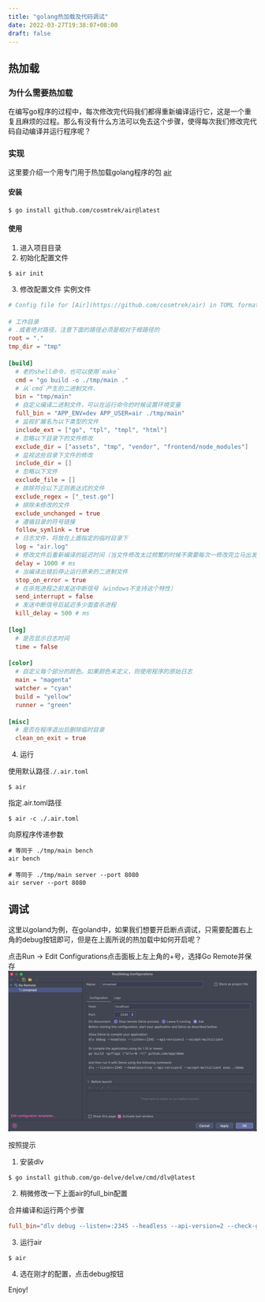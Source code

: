 ```yaml
---
title: "golang热加载及代码调试"
date: 2022-03-27T19:38:07+08:00
draft: false
---
```


## 热加载

### 为什么需要热加载

在编写go程序的过程中，每次修改完代码我们都得重新编译运行它，这是一个重复且麻烦的过程。那么有没有什么方法可以免去这个步骤，使得每次我们修改完代码自动编译并运行程序呢？

### 实现

这里要介绍一个用专门用于热加载golang程序的包 [air](https://github.com/cosmtrek/air)

#### 安装
```shell
$ go install github.com/cosmtrek/air@latest
```
#### 使用

1. 进入项目目录
2. 初始化配置文件
```shell
$ air init
```
3. 修改配置文件
实例文件
```toml
# Config file for [Air](https://github.com/cosmtrek/air) in TOML format

# 工作目录
# .或者绝对路径，注意下面的路径必须是相对于根路径的
root = "."
tmp_dir = "tmp"

[build]
  # 老的shell命令，也可以使用`make`
  cmd = "go build -o ./tmp/main ."
  # 从`cmd`产生的二进制文件.
  bin = "tmp/main"
  # 自定义编译二进制文件，可以在运行命令的时候设置环境变量
  full_bin = "APP_ENV=dev APP_USER=air ./tmp/main"
  # 监视扩展名为以下类型的文件
  include_ext = ["go", "tpl", "tmpl", "html"]
  # 忽略以下目录下的文件修改
  exclude_dir = ["assets", "tmp", "vendor", "frontend/node_modules"]
  # 监视这些目录下文件的修改
  include_dir = []
  # 忽略以下文件
  exclude_file = []
  # 排除符合以下正则表达式的文件
  exclude_regex = ["_test.go"]
  # 排除未修改的文件
  exclude_unchanged = true
  # 遵循目录的符号链接
  follow_symlink = true
  # 日志文件，将放在上面指定的临时目录下
  log = "air.log"
  # 修改文件后重新编译的延迟时间（当文件修改太过频繁的时候不需要每次一修改完立马出发编译）
  delay = 1000 # ms
  # 当编译出错后停止运行原来的二进制文件
  stop_on_error = true
  # 在杀死进程之前发送中断信号（windows不支持这个特性）
  send_interrupt = false
  # 发送中断信号后延迟多少面查杀进程
  kill_delay = 500 # ms

[log]
  # 是否显示日志时间
  time = false

[color]
  # 自定义每个部分的颜色。如果颜色未定义，则使用程序的原始日志
  main = "magenta"
  watcher = "cyan"
  build = "yellow"
  runner = "green"

[misc]
  # 是否在程序退出后删除临时目录
  clean_on_exit = true
```
4. 运行

使用默认路径`./.air.toml`
```shell
$ air
```
指定.air.toml路径
```shell
$ air -c ./.air.toml
```
向原程序传递参数
```shell
# 等同于 ./tmp/main bench
air bench

# 等同于 ./tmp/main server --port 8080
air server --port 8080
```

## 调试

这里以goland为例，在goland中，如果我们想要开启断点调试，只需要配置右上角的debug按钮即可，但是在上面所说的热加载中如何开启呢？

点击Run -> Edit Configurations点击面板上左上角的+号，选择Go Remote并保存
![img.png](/images/go_remote.png)

按照提示
1. 安装dlv
```shell
$ go install github.com/go-delve/delve/cmd/dlv@latest
```

2. 稍微修改一下上面air的full_bin配置

合并编译和运行两个步骤
```toml
full_bin="dlv debug --listen=:2345 --headless --api-version=2 --check-go-version=false --only-same-user=false --continue --accept-multiclient --output=./bin/server ./cmd/server/main.go"
```
3. 运行air
```shell
$ air
```

4. 选在刚才的配置，点击debug按钮

Enjoy!
